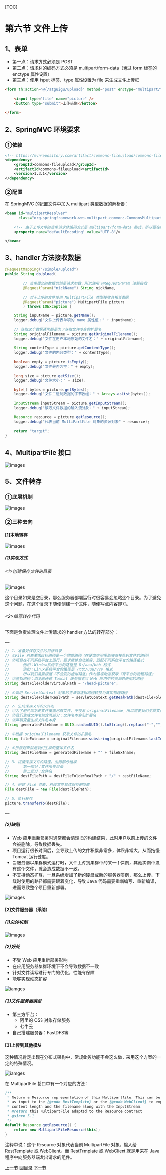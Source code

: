 [TOC]

# 第六节 文件上传

## 1、表单

- 第一点：请求方式必须是 POST
- 第二点：请求体的编码方式必须是 multipart/form-data（通过 form 标签的 enctype 属性设置）
- 第三点：使用 input 标签、type 属性设置为 file 来生成文件上传框

```html
<form th:action="@{/atguigu/upload}" method="post" enctype="multipart/form-data">
    
    <input type="file" name="picture" />
    <button type="submit">上传头像</button>
     
</form>
```



## 2、SpringMVC 环境要求

### ①依赖

```xml
<!-- https://mvnrepository.com/artifact/commons-fileupload/commons-fileupload -->
<dependency>
    <groupId>commons-fileupload</groupId>
    <artifactId>commons-fileupload</artifactId>
    <version>1.3.1</version>
</dependency>
```



### ②配置

在 SpringMVC 的配置文件中加入 multipart 类型数据的解析器：

```xml
<bean id="multipartResolver" 
      class="org.springframework.web.multipart.commons.CommonsMultipartResolver">
    
    <!-- 由于上传文件的表单请求体编码方式是 multipart/form-data 格式，所以要在解析器中指定字符集 -->
    <property name="defaultEncoding" value="UTF-8"/>
    
</bean>
```



## 3、handler 方法接收数据

```java
@RequestMapping("/simple/upload")
public String doUpload(
 
        // 表单提交的数据仍然是请求参数，所以使用 @RequestParam 注解接收
        @RequestParam("nickName") String nickName,
 
        // 对于上传的文件使用 MultipartFile 类型接收其相关数据
        @RequestParam("picture") MultipartFile picture
        ) throws IOException {
 
    String inputName = picture.getName();
    logger.debug("文件上传表单项的 name 属性值：" + inputName);
 
    // 获取这个数据通常都是为了获取文件本身的扩展名
    String originalFilename = picture.getOriginalFilename();
    logger.debug("文件在用户本地原始的文件名：" + originalFilename);
 
    String contentType = picture.getContentType();
    logger.debug("文件的内容类型：" + contentType);
 
    boolean empty = picture.isEmpty();
    logger.debug("文件是否为空：" + empty);
 
    long size = picture.getSize();
    logger.debug("文件大小：" + size);
 
    byte[] bytes = picture.getBytes();
    logger.debug("文件二进制数据的字节数组：" + Arrays.asList(bytes));
 
    InputStream inputStream = picture.getInputStream();
    logger.debug("读取文件数据的输入流对象：" + inputStream);
 
    Resource resource = picture.getResource();
    logger.debug("代表当前 MultiPartFile 对象的资源对象" + resource);
 
    return "target";
}
```



## 4、MultipartFile 接口

![images](images/img014.png)



## 5、文件转存

### ①底层机制

![images](images/img015.png)



### ②三种去向

#### [1]本地转存

![images](images/img016.png)

##### (1)实现方式

###### <1>创建保存文件的目录

![images](images/img017.png)

这个目录如果是空目录，那么服务器部署运行时很容易会忽略这个目录。为了避免这个问题，在这个目录下随便创建一个文件，随便写点内容即可。



###### <2>编写转存代码

下面是负责处理文件上传请求的 handler 方法的转存部分：

```java
……
 
// 1、准备好保存文件的目标目录
// ①File 对象要求目标路径是一个物理路径（在硬盘空间里能够直接找到文件的路径）
// ②项目在不同系统平台上运行，要求能够自动兼容、适配不同系统平台的路径格式
//      例如：Window系统平台的路径是 D:/aaa/bbb 格式
//      例如：Linux系统平台的路径是 /ttt/uuu/vvv 格式
//      所以我们需要根据『不会变的虚拟路径』作为基准动态获取『跨平台的物理路径』
// ③虚拟路径：浏览器通过 Tomcat 服务器访问 Web 应用中的资源时使用的路径
String destFileFolderVirtualPath = "/head-picture";
 
// ④调用 ServletContext 对象的方法将虚拟路径转换为真实物理路径
String destFileFolderRealPath = servletContext.getRealPath(destFileFolderVirtualPath);
 
// 2、生成保存文件的文件名
// ①为了避免同名的文件覆盖已有文件，不使用 originalFilename，所以需要我们生成文件名
// ②我们生成文件名包含两部分：文件名本身和扩展名
// ③声明变量生成文件名本身
String generatedFileName = UUID.randomUUID().toString().replace("-","");
 
// ④根据 originalFilename 获取文件的扩展名
String fileExtname = originalFilename.substring(originalFilename.lastIndexOf("."));
 
// ⑤拼装起来就是我们生成的整体文件名
String destFileName = generatedFileName + "" + fileExtname;
 
// 3、拼接保存文件的路径，由两部分组成
//      第一部分：文件所在目录
//      第二部分：文件名
String destFilePath = destFileFolderRealPath + "/" + destFileName;
 
// 4、创建 File 对象，对应文件具体保存的位置
File destFile = new File(destFilePath);
 
// 5、执行转存
picture.transferTo(destFile);
 
……
```



##### (2)缺陷

- Web 应用重新部署时通常都会清理旧的构建结果，此时用户以前上传的文件会被删除，导致数据丢失。
- 项目运行很长时间后，会导致上传的文件积累非常多，体积非常大，从而拖慢 Tomcat 运行速度。
- 当服务器以集群模式运行时，文件上传到集群中的某一个实例，其他实例中没有这个文件，就会造成数据不一致。
- 不支持动态扩容，一旦系统增加了新的硬盘或新的服务器实例，那么上传、下载时使用的路径都需要跟着变化，导致 Java 代码需要重新编写、重新编译，进而导致整个项目重新部署。

![images](images/img018.png)



#### [2]文件服务器（采纳）

##### (1)总体机制

![images](images/img019.png)



##### (2)好处

- 不受 Web 应用重新部署影响
- 在应用服务器集群环境下不会导致数据不一致
- 针对文件读写进行专门的优化，性能有保障
- 能够实现动态扩容

![iamges](images/img020.png)

##### (3)文件服务器类型

- 第三方平台：
  - 阿里的 OSS 对象存储服务
  - 七牛云
- 自己搭建服务器：FastDFS等



#### [3]上传到其他模块

这种情况肯定出现在分布式架构中，常规业务功能不会这么做，采用这个方案的一定的特殊情况。

![iamges](images/img021.png)



在 MultipartFile 接口中有一个对应的方法：

```java
/**
 * Return a Resource representation of this MultipartFile. This can be used
 * as input to the {@code RestTemplate} or the {@code WebClient} to expose
 * content length and the filename along with the InputStream.
 * @return this MultipartFile adapted to the Resource contract
 * @since 5.1
 */
default Resource getResource() {
	return new MultipartFileResource(this);
}
```

注释中说：这个 Resource 对象代表当前 MultipartFile 对象，输入给 RestTemplate 或 WebClient。而 RestTemplate 或 WebClient 就是用来在 Java 程序中向服务器端发出请求的组件。



[上一节](verse05.html) [回目录](index.html) [下一节](verse07.html)